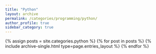 ```yaml
---
title: "Python"
layout: archive
permalink: /categories/programming/python/
author_profile: true
sidebar_category: true
---
```


{% assign posts = site.categories.python %}
{% for post in posts %} {% include archive-single.html type=page.entries_layout %} {% endfor %}